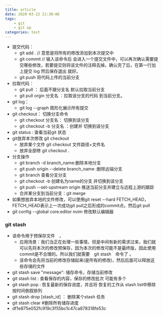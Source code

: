 ```yaml
---
title: article
date: 2020-03-22 21:30:06
tags: 
	- git
	- git op
categories: test
---
```

- 提交代码：
    - git add .  // 意思是将所有的修改添加到本次提交中
    - git commit // 输入该命令后 会进入一个提交文件中，可以再次确认需要提交哪些修改，若要提交则将该文件的注释去掉。确认完了后，在第一行加上提交 log 然后保存退出 就好。
    - git push 将代码上传的当前分支
- 拉取代码：
    - git pull ： 后面不跟分支名 默认拉取当前分支
    - git pull orgin 分支名 ：拉取该分支的代码 到当前分支。
- git log：
    - git log --graph 图形化展示所有提交
- git checkout： 切换分支命令
    - git checkout 分支名： 切换到该分支
    - git checkout -b 分支名 ：创建并 切换到该分支
- git status : 查看当前git 状态
- git放弃本次修改   git checkout
    - 放弃某个文件 git checkout 文件路径+文件名
    - 放弃全部修 git checkout .
- 分支操作
    -  git branch -d branch_name:删除本地分支
    -  git push origin --delete branch_name :删除远端分支
    - git branch 查看分支分支
    - git checkout -b <name> 创建名为name的分支 并切换到该分支
    - git push --set-upstream origin <name> 推送当前分支并建立与远程上游的跟踪
    - 合并某分支到当前分支：git merge <name>
- 如果想放弃本地的文件修改，可以使用git reset --hard FETCH_HEAD，FETCH_HEAD表示上一次成功git pull之后形成的commit点。然后git pull
- git config --global core.editor nvim 修改默认编辑器
### git stash
- 该命令用于预保存文件　，
    - 应用场景：我们当正在处理一些事情，但是中间有新的需求过来，我们就可以先将本次的修改预保存，因为本次的修改可能不是最终版，因此使用commit是不合理的。所以我们就需要　git stash　命令了 。
    - 该命令会先将当前的修改存储起来(是所有的修改)，然后后面可以释放这些存储的文件
- git stash save "message": 储存命令，存储当前修改
- git stash list : 查看保存的内容，保存的修改批次 可能有多个
- git stash pop : 恢复最新的保存进度，并且将 恢复的工作从 stash  list中移除 按时间倒叙排列
- git stash drop  [stash_id] ： 删除某个stash 任务
- git stash clear #删除所有储存进度
- df1e875e052fc919c3f55bc1c47ca878318fe53c


